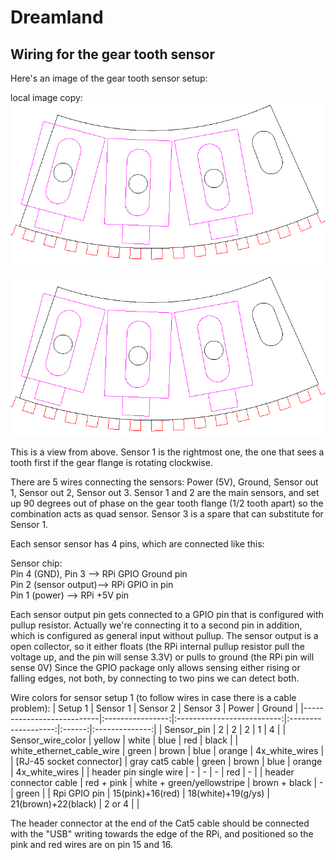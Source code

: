 Dreamland
=========
## Wiring for the gear tooth sensor 

Here's an image of the gear tooth sensor setup:  

local image copy:  
![Gearsensor setup](gearsensor_plate.png?raw=true)

![Gearsensor setup](https://github.com/Dreamland2015/Dreamland/blob/master/sensorDemo/gear/gearsensor_plate.png?raw=true)

This is a view from above.
Sensor 1 is the rightmost one, the one that sees a tooth first if the gear flange is rotating clockwise.

There are 5 wires connecting the sensors: Power (5V), Ground, Sensor out 1, Sensor out 2, Sensor out 3. Sensor 1 and 2 are the main sensors, and set up 90 degrees out of phase on the gear tooth flange (1/2 tooth apart) so the combination acts as quad sensor.
Sensor 3 is a spare that can substitute for Sensor 1.

Each sensor sensor has 4 pins, which are connected like this:

Sensor chip:\
Pin 4 (GND), Pin 3 -->  RPi GPIO Ground pin\
Pin 2 (sensor output)--> RPi GPIO in pin\
Pin 1 (power) --> RPi +5V pin

Each sensor output pin gets connected to a GPIO pin that is configured with pullup resistor. Actually we're connecting it to a second pin in addition, which is configured as general input without pullup. The sensor output is a open collector, so it either floats (the RPi internal pullup resistor pull the voltage up, and the pin will sense 3.3V) or pulls to ground (the RPi pin will sense 0V)
Since the GPIO package only allows sensing either rising or falling edges, not both, by connecting to two pins we can detect both.

Wire colors for sensor setup 1 (to follow wires in case there is a cable problem):
| Setup 1                   |     Sensor 1     |          Sensor 2          |       Sensor 3      |  Power |     Ground     |
|---------------------------|:----------------:|:--------------------------:|:-------------------:|:------:|:--------------:|
| Sensor_pin                |         2        |              2             |          2          |    1   |        4       |
| Sensor_wire_color         |      yellow      |            white           |         blue        |   red  |      black     |
| white_ethernet_cable_wire |       green      |            brown           |         blue        | orange | 4x_white_wires |
| [RJ-45 socket connector]
| gray cat5 cable           |       green      |            brown           |         blue        | orange | 4x_white_wires |
| header pin single wire    |         -        |              -             |          -          |   red  |        -       |
| header connector cable    |    red + pink    | white + green/yellowstripe |    brown + black    |    -   |      green     |
| Rpi GPIO pin              | 15(pink)+16(red) |     18(white)+19(g/ys)     | 21(brown)+22(black) | 2 or 4 |                |

The header connector at the end of the Cat5 cable should be connected with the "USB" writing towards the edge of the RPi, and positioned so the pink and red wires are on pin 15 and 16.
